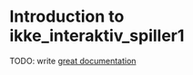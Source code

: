 # Introduction to ikke_interaktiv_spiller1

TODO: write [great documentation](http://jacobian.org/writing/what-to-write/)
